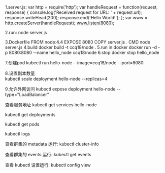 1.server.js:
var http = require('http');
var handleRequest = function(request, response) {
  console.log('Received request for URL: ' + request.url);
  response.writeHead(200);
  response.end('Hello World!');
};
var www = http.createServer(handleRequest);
www.listen(8080);

2.run:
node server.js

3.Dockerfile
FROM node:4.4
EXPOSE 8080
COPY server.js .
CMD node server.js
4.build
docker build -t ccq18/node .
5.run in docker
docker run -d -p 8080:8080 --name hello_node  ccq18/node
6.stop
docker stop hello_node


7.创建pod
kubectl run hello-node --image=ccq18/node --port=8080

8.设置副本数量	
kubectl scale deployment hello-node --replicas=4


9.允许外网访问
kubectl expose deployment hello-node --type="LoadBalancer"

查看服务地址
kubectl get services hello-node


kubectl get deployments

kubectl get pods

kubectl logs <POD-NAME>

查看群集的 metadata 运行:
kubectl cluster-info

查看群集的 events 运行:
kubectl get events

查看 kubectl 设置运行:
kubectl config view

